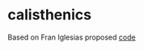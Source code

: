 # calisthenics

Based on Fran Iglesias proposed [code](https://franiglesias.github.io/calisthenics-1/)
